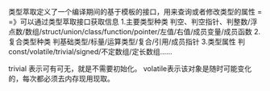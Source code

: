 类型萃取定义了一个编译期间的基于模板的接口，用来查询或者修改类型的属性
= =》可以通过类型萃取接口获取信息
1.主要类型种类
判空、判空指针、判整数/浮点数/数组/struct/union/class/function/pointer/左值/右值/成员变量/成员函数
2.复合类型种类
判基础类型/标量/运算类型/复合/引用/成员指针
3.类型属性
判const/volatile/trivial/signed/不定数组/定长数组......

trivial 表示可有可无，就是不需要初始化。 
volatile表示该对象是随时可能变化的，每次都必须去内存现用现取。